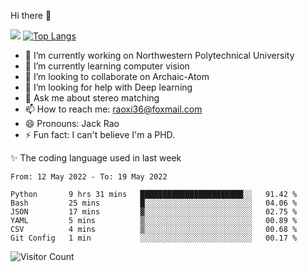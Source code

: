 Hi there 👋

![](https://github-readme-stats.vercel.app/api?username=Raohaocheng)
[![Top Langs](https://github-readme-stats.vercel.app/api/top-langs/?username=Raohaocheng&layout=compact)](https://github.com/anuraghazra/github-readme-stats)

- 🔭 I’m currently working on Northwestern Polytechnical University
- 🌱 I’m currently learning computer vision
- 👯 I’m looking to collaborate on Archaic-Atom
- 🤔 I’m looking for help with Deep learning
- 💬 Ask me about stereo matching
- 📫 How to reach me: raoxi36@foxmail.com
- 😄 Pronouns: Jack Rao
- ⚡ Fun fact: I can't believe I'm a PHD.

✨ The coding language used in last week
<!--START_SECTION:waka-->

```text
From: 12 May 2022 - To: 19 May 2022

Python       9 hrs 31 mins   ███████████████████████░░   91.42 %
Bash         25 mins         █░░░░░░░░░░░░░░░░░░░░░░░░   04.06 %
JSON         17 mins         ▓░░░░░░░░░░░░░░░░░░░░░░░░   02.75 %
YAML         5 mins          ▒░░░░░░░░░░░░░░░░░░░░░░░░   00.89 %
CSV          4 mins          ▒░░░░░░░░░░░░░░░░░░░░░░░░   00.68 %
Git Config   1 min           ░░░░░░░░░░░░░░░░░░░░░░░░░   00.17 %
```

<!--END_SECTION:waka-->

![Visitor Count](https://profile-counter.glitch.me/Raohaocheng/count.svg)
